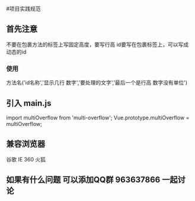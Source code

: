 #项目实践规范

## 首先注意

不要在包裹方法的标签上写固定高度，要写行高
id要写在包裹标签上，可以写成动态的id

### 使用
方法名('id名称','显示几行 数字','要处理的文字','最后一个是行高 数字没有单位')

## 引入 main.js
import multiOverflow from 'multi-overflow';
Vue.prototype.multiOverflow = multiOverflow;

## 兼容浏览器
谷歌 IE 360 火狐

## 如果有什么问题 可以添加QQ群 963637866 一起讨论
